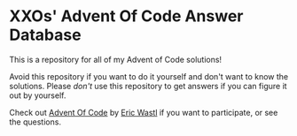 # XXOs' Advent Of Code Answer Database
This is a repository for all of my Advent of Code solutions!

Avoid this repository if you want to do it yourself and don't want to know the solutions. Please *don't* use this repository to get answers if you can figure it out by yourself.

Check out [Advent Of Code](https://adventofcode.com/ "Advent of Code") by [Eric Wastl](http://was.tl/ "was.tl") if you want to participate, or see the questions.

